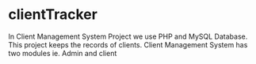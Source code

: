 # clientTracker
In Client Management System Project we use PHP and MySQL Database. This project keeps the records of clients. Client Management System has two modules ie. Admin and client
